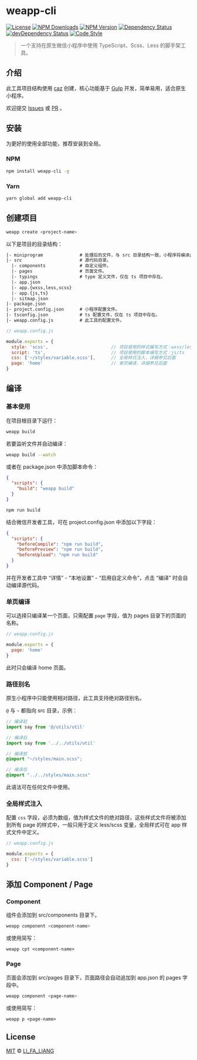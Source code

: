 # weapp-cli

[![License][license-img]][license-url]
[![NPM Downloads][downloads-img]][downloads-url]
[![NPM Version][version-img]][version-url]
[![Dependency Status][dependency-img]][dependency-url]
[![devDependency Status][devdependency-img]][devdependency-url]
[![Code Style][style-img]][style-url]

> 一个支持在原生微信小程序中使用 TypeScript、Scss、Less 的脚手架工具。

## 介绍

此工具项目结构使用 [caz](https://github.com/zce/caz) 创建，核心功能基于 [Gulp](https://gulpjs.com/) 开发，简单易用，适合原生小程序。

欢迎提交 [Issues](https://github.com/Lifaliang1996/weapp-cli/issues) 或 [PR](https://github.com/Lifaliang1996/weapp-cli/pulls) 。

## 安装

为更好的使用全部功能，推荐安装到全局。

### NPM

```bash
npm install weapp-cli -g
```

### Yarn

```bash
yarn global add weapp-cli
```

## 创建项目

```bash
weapp create <project-name>
```
以下是项目的目录结构：

```tex
|- miniprogram				# 处理后的文件，与 src 目录结构一致，小程序将编译此目录。
|- src						# 源代码目录。
  |- components				# 自定义组件。
  |- pages					# 页面文件。
  |- typings				# type 定义文件，仅在 ts 项目中存在。
  |- app.json
  |- app.{wxss,less,scss}
  |- app.{js,ts}
  |- sitmap.json
|- package.json
|- project.config.json		# 小程序配置文件。
|- tsconfig.json			# ts 配置文件，仅在 ts 项目中存在。			
|- weapp.config.js			# 此工具的配置文件。
```

```js
// weapp.config.js

module.exports = {
  style: 'scss',  						// 项目使用的样式编写方式：wxss/less/scss
  script: 'ts',  						// 项目使用的脚本编写方式：js/ts
  css: ['~/styles/variable.scss'],		// 全局样式注入，详细参见后面
  page: 'home'							// 单页编译，详细参见后面
}
```

## 编译

### 基本使用

在项目根目录下运行：

```bash
weapp build
```

若要监听文件并自动编译：

```bash
weapp build --watch
```

或者在 package.json 中添加脚本命令：

```json
{
  "scripts": {
    "build": "weapp build"
  }
}
```

```bash
npm run build
```

结合微信开发者工具，可在 project.config.json 中添加以下字段：

```json
{
  "scripts": {
    "beforeCompile": "npm run build",
    "beforePreview": "npm run build",
    "beforeUpload": "npm run build"
  }
}
```

并在开发者工具中 “详情” - “本地设置” - “启用自定义命令”，点击 “编译” 时会自动编译源代码。

### 单页编译

可以选择只编译某一个页面，只需配置 `page` 字段，值为 pages 目录下的页面的名称。

```js
// weapp.config.js

module.exports = {
  page: 'home'
}
```

此时只会编译 home  页面。

### 路径别名

原生小程序中只能使用相对路径，此工具支持绝对路径别名。

`@` 与 `~` 都指向 src 目录，示例：

```js
// 编译前
import say from '@/utils/util'

// 编译后
import say from '../../utils/util'
```

```scss
// 编译前
@import "~/styles/main.scss";

// 编译后
@import "../../styles/main.scss"
```

此语法可在任何文件中使用。

### 全局样式注入

配置 `css` 字段，必须为数组，值为样式文件的绝对路径，这些样式文件将被添加到所有 page 的样式中，一般只用于定义 less/scss 变量，全局样式可在 app 样式文件中定义。

```js
// weapp.config.js

module.exports = {
  css: ['~/styles/variable.scss']
}
```

## 添加 Component / Page

### Component

组件会添加到 src/components 目录下。

```bash
weapp component <component-name>
```

或使用简写：

```
weapp cpt <component-name>
```

### Page

页面会添加到 src/pages 目录下，页面路径会自动追加到 app.json 的 pages 字段中。

```bash
weapp component <page-name>
```

或使用简写：

```
weapp p <page-name>
```



## License

[MIT](LICENSE) &copy; [LI_FA_LIANG](https://github.com/Lifaliang1996)



[license-img]: https://img.shields.io/github/license/Lifaliang1996/weapp-cli
[license-url]: https://github.com/Lifaliang1996/weapp-cli/blob/master/LICENSE
[downloads-img]: https://img.shields.io/npm/dm/@weapp/cli
[downloads-url]: https://npmjs.org/package/@weapp/cli
[version-img]: https://img.shields.io/npm/v/@weapp/cli
[version-url]: https://npmjs.org/package/@weapp/cli
[dependency-img]: https://img.shields.io/david/@weapp/cli
[dependency-url]: https://david-dm.org/@weapp/cli
[devdependency-img]: https://img.shields.io/david/dev/@weapp/cli
[devdependency-url]: https://david-dm.org/@weapp/cli?type=dev
[style-img]: https://img.shields.io/badge/code_style-standard-brightgreen
[style-url]: https://standardjs.com
